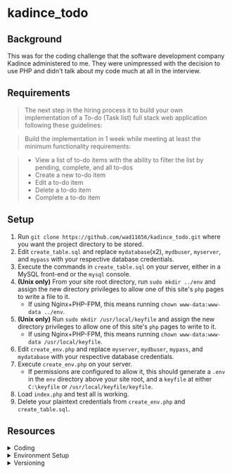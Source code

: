 # kadince_todo

## Background
This was for the coding challenge that the software development company Kadince administered to me. They were unimpressed with the decision to use PHP and didn't talk about my code much at all in the interview.

## Requirements
> The next step in the hiring process it to build your own implementation of a To-do (Task list) full stack web application following these guidelines:

> Build the implementation in 1 week while meeting at least the minimum functionality requirements:

> - View a list of to-do items with the ability to filter the list by pending, complete, and all to-dos
> - Create a new to-do item
> - Edit a to-do item
> - Delete a to-do item
> - Complete a to-do item

## Setup

1. Run `git clone https://github.com/wad11656/kadince_todo.git` where you want the project directory to be stored.
2. Edit `create_table.sql` and replace `mydatabase`(x2), `mydbuser`, `myserver`, and `mypass` with your respective database credentials.
3. Execute the commands in `create_table.sql` on your server, either in a MySQL front-end or the `mysql` console.
4. **(Unix only)** From your site root directory, run `sudo mkdir ../env` and assign the new directory privileges to allow one of this site's `php` pages to write a file to it.
    - If using Nginx+PHP-FPM, this means running `chown www-data:www-data ../env`.
5. **(Unix only)** Run `sudo mkdir /usr/local/keyfile` and assign the new directory privileges to allow one of this site's `php` pages to write to it.
    - If using Nginx+PHP-FPM, this means running `chown www-data:www-data /usr/local/keyfile`.
6. Edit `create_env.php` and replace `myserver`, `mydbuser`, `mypass`, and `mydatabase` with your respective database credentials.
7. Execute `create_env.php` on your server.
    - If permissions are configured to allow it, this should generate a `.env` in the `env` directory above your site root, and a `keyfile` at either `C:\keyfile` or `/usr/local/keyfile/keyfile`.
8. Load `index.php` and test all is working.
9. Delete your plaintext credentials from `create_env.php` and `create_table.sql`.

## Resources

<details><summary>Coding</summary>

##### PHP + MySQL ToDo Tutorial:
[https://codewithawa.com/posts/to-do-list-application-using-php-and-mysql-database]()

##### PHP .env plugin (to store DB credentials):
[https://github.com/vlucas/phpdotenv]()

##### Encrypt/Decrypt .env contents:
[https://www.codementor.io/@ccornutt/keeping-credentials-secure-in-php-kvcbrk55z]()

##### Create MySQL tables via command line:
[https://www.tutorialspoint.com/mysql/mysql-create-tables.htm]()

##### Change tutorial's incorrect `font-style: Helvetica` to `font-family: Helvetica`:
[https://stackoverflow.com/questions/32515519/css-invalid-property-value]()

##### Fix `due_date` incorrectly saving into databasae as `1970-01-01` every time:
[https://stackoverflow.com/a/8984620/3511695]()

##### PHP+MySQL - Insert multiple records:
[https://www.w3schools.com/php/php_mysql_insert_multiple.asp]()

##### Create textbox placeholder text:
[https://stackoverflow.com/questions/108207/how-do-i-make-an-html-text-box-show-a-hint-when-empty]()

##### `mysqli_query` `try{}catch(){}` syntax:
[https://www.php.net/manual/en/mysqli-driver.report-mode.php]()

##### Update MySQL via JQuery+Ajax after datepicker `onchange`:
[https://stackoverflow.com/a/28684832/3511695]()

##### JQuery - Extract value from `input` tag:
[https://api.jquery.com/val/]()

##### Disable spellcheck underlines:
[https://www.tutorialrepublic.com/faq/how-to-disable-spell-checking-in-html-forms.php]()

##### Ternary if-else examples:
[https://stackoverflow.com/questions/28602388/ternary-operator-in-php-with-echo-value]()

##### Display MySQL errors (`mysqli_fetch_array() expects parameter 1 to be mysqli_result, boolean given in...`):
[https://stackoverflow.com/questions/15439919/mysqli-fetch-array-expects-parameter-1-to-be-mysqli-result-boolean-given-in]()

##### PHP - Sort table:
[https://codeshack.io/how-to-sort-table-columns-php-mysql/]()

##### When data's stored in `$_GET` vs `$_POST`:
[https://stackoverflow.com/a/42942572/3511695]()

##### Check if PHP `$_SESSION` is already set:
[https://stackoverflow.com/a/10093292/3511695]()

##### PHP - Concatenate strings:
[https://www.codecademy.com/forum_questions/54329217548c35920e0081b7]()

##### Get URL query string:
[https://stackoverflow.com/questions/6768793/get-the-full-url-in-php]()

##### Using prepared statements:
[https://stackoverflow.com/a/51015777/3511695]()

##### Set time zone on datepicker:
[https://stackoverflow.com/a/62542096/3511695]()

##### Word wrap in `<td>`:
[https://stackoverflow.com/a/50880544/3511695]()

##### Prevent line break at hyphen (for `creation_date`):
[https://stackoverflow.com/a/28928832/3511695]()

##### Button hover color transition:
[https://www.w3schools.com/howto/howto_css_transition_hover.asp]()

##### PHP - Put contents in local file:
[https://stackoverflow.com/questions/5440912/how-to-put-the-a-string-into-a-text-file-in-php]()

##### PHP - Detect OS:
[https://stackoverflow.com/a/57843610/3511695]()
</details>

<details><summary>Environment Setup</summary>

##### Install PHP for NginX:
[https://www.digitalocean.com/community/tutorials/how-to-install-linux-nginx-mysql-php-lemp-stack-ubuntu-18-04#]()

##### Enable PHP IDE in Visual Studio 2019:
[https://www.youtube.com/watch?v=uwPtcFowP94]()

##### Fix broken shell interactivity in PuTTY:
[https://stackoverflow.com/questions/14837248/arrow-keys-in-putty-returning-a-d-b-instead-of-moving-the-cursor]()

##### Copy contents between PuTTY and host:
[https://www.alphr.com/copy-paste-putty/]()

##### Switch MySQL Command Line from JS mode to SQL mode:
[https://stackoverflow.com/questions/50645402/mysql-syntaxerror-unexpected-identifier]()

##### PHP project directory in WampServer:
[http://androidcss.com/php/install-setup-php-mysql-windows/]()

##### "Composer" PHP package manager installation on Windows/Linux:
[https://getcomposer.org/doc/00-intro.md]()

##### Reminder to allow external HTTP requests to app in web host firewall settings:
[https://stackoverflow.com/a/19117653/3511695]()

##### Install JQuery:
[https://www.w3schools.com/jquery/jquery_get_started.asp]()

##### Run `.sql` script from bash:
[https://stackoverflow.com/questions/7616520/how-to-execute-a-sql-script-from-bash]()

##### Run `.sql` script from `mysql>`:
[https://stackoverflow.com/a/8940431/3511695]()
</details>

<details><summary>Versioning</summary>

##### Using GitHub CLI tool:
[https://www.youtube.com/watch?v=tm9gdHd9qmE]()

##### Github `master` branch has now officially switched to `main`:
[https://stackoverflow.com/a/67139639/3511695]()

##### Git Branching & Merging:
[https://git-scm.com/book/en/v2/Git-Branching-Basic-Branching-and-Merging]()
</details>
